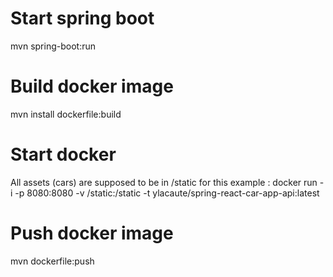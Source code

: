 

# Start spring boot
mvn spring-boot:run

# Build docker image
mvn install dockerfile:build

# Start docker
All assets (cars) are supposed to be in /static for this example : 
docker run -i -p 8080:8080  -v /static:/static -t ylacaute/spring-react-car-app-api:latest

# Push docker image
mvn dockerfile:push

